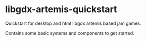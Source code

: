 libgdx-artemis-quickstart
=========================

Quickstart for desktop and html libgdx artemis based jam games.

Contains some basic systems and components to get started.